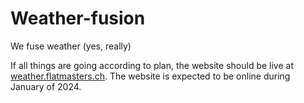 # Weather-fusion
We fuse weather (yes, really)

If all things are going according to plan, the website should be live at [weather.flatmasters.ch](https://weather.flatmasters.ch). 
The website is expected to be online during January of 2024.
